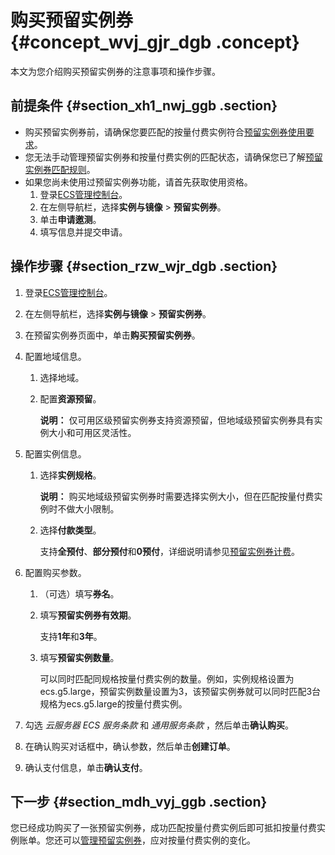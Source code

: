 # 购买预留实例券 {#concept_wvj_gjr_dgb .concept}

本文为您介绍购买预留实例券的注意事项和操作步骤。

## 前提条件 {#section_xh1_nwj_ggb .section}

-   购买预留实例券前，请确保您要匹配的按量付费实例符合[预留实例券使用要求](cn.zh-CN/实例/选择实例购买方式/预留实例券/预留实例券概述.md#section_iym_jpq_dgb)。
-   您无法手动管理预留实例券和按量付费实例的匹配状态，请确保您已了解[预留实例券匹配规则](cn.zh-CN/实例/选择实例购买方式/预留实例券/预留实例券匹配规则.md#section_pqc_yyq_dgb)。
-   如果您尚未使用过预留实例券功能，请首先获取使用资格。
    1.  登录[ECS管理控制台](https://ecs.console.aliyun.com)。
    2.  在左侧导航栏，选择**实例与镜像** \> **预留实例券**。
    3.  单击**申请邀测**。
    4.  填写信息并提交申请。

## 操作步骤 {#section_rzw_wjr_dgb .section}

1.  登录[ECS管理控制台](https://ecs.console.aliyun.com)。
2.  在左侧导航栏，选择**实例与镜像** \> **预留实例券**。
3.  在预留实例券页面中，单击**购买预留实例券**。
4.  配置地域信息。
    1.  选择地域。
    2.  配置**资源预留**。

        **说明：** 仅可用区级预留实例券支持资源预留，但地域级预留实例券具有实例大小和可用区灵活性。

5.  配置实例信息。
    1.  选择**实例规格**。

        **说明：** 购买地域级预留实例券时需要选择实例大小，但在匹配按量付费实例时不做大小限制。

    2.  选择**付款类型**。

        支持**全预付**、**部分预付**和**0预付**，详细说明请参见[预留实例券计费](../cn.zh-CN/产品定价/预留实例券计费.md#section_hjx_m5q_dgb)。

6.  配置购买参数。
    1.  （可选）填写**券名**。
    2.  填写**预留实例券有效期**。

        支持**1年**和**3年**。

    3.  填写**预留实例数量**。

        可以同时匹配同规格按量付费实例的数量。例如，实例规格设置为ecs.g5.large，预留实例数量设置为3，该预留实例券就可以同时匹配3台规格为ecs.g5.large的按量付费实例。

7.  勾选 *云服务器 ECS 服务条款* 和 *通用服务条款* ，然后单击**确认购买**。
8.  在确认购买对话框中，确认参数，然后单击**创建订单**。
9.  确认支付信息，单击**确认支付**。

## 下一步 {#section_mdh_vyj_ggb .section}

您已经成功购买了一张预留实例券，成功匹配按量付费实例后即可抵扣按量付费实例账单。您还可以[管理预留实例券](cn.zh-CN/实例/选择实例购买方式/预留实例券/管理预留实例券.md#)，应对按量付费实例的变化。

